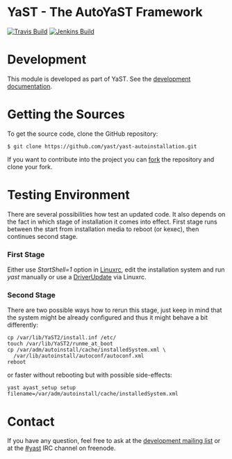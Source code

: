 YaST - The AutoYaST Framework
=============================

[![Travis Build](https://travis-ci.org/yast/yast-autoinstallation.svg?branch=master)](https://travis-ci.org/yast/yast-autoinstallation)
[![Jenkins Build](http://img.shields.io/jenkins/s/https/ci.opensuse.org/yast-autoinstallation-master.svg)](https://ci.opensuse.org/view/Yast/job/yast-autoinstallation-master/)


Development
===========

This module is developed as part of YaST. See the
[development documentation](http://yastgithubio.readthedocs.org/en/latest/development/).


Getting the Sources
===================

To get the source code, clone the GitHub repository:

    $ git clone https://github.com/yast/yast-autoinstallation.git

If you want to contribute into the project you can
[fork](https://help.github.com/articles/fork-a-repo/) the repository and clone your fork.


Testing Environment
===================

There are several possibilities how test an updated code. It also depends on
the fact in which stage of installation it comes into effect. First stage runs
between the start from installation media to reboot (or kexec), then continues
second stage.

### First Stage ###

Either use *StartShell=1* option in [Linuxrc](https://en.opensuse.org/SDB:Linuxrc),
edit the installation system and run *yast* manually or use
a [DriverUpdate](https://en.opensuse.org/SDB:Linuxrc#p_dud) via Linuxrc.

### Second Stage ###

There are two possible ways how to rerun this stage, just keep in mind that
the system might be already configured and thus it might behave
a bit differently:

  ```
  cp /var/lib/YaST2/install.inf /etc/
  touch /var/lib/YaST2/runme_at_boot
  cp /var/adm/autoinstall/cache/installedSystem.xml \
    /var/lib/autoinstall/autoconf/autoconf.xml
  reboot
  ```

or faster without rebooting but with possible side-effects:

  ```
  yast ayast_setup setup filename=/var/adm/autoinstall/cache/installedSystem.xml
  ```


Contact
=======

If you have any question, feel free to ask at the [development mailing
list](http://lists.opensuse.org/yast-devel/) or at the
[#yast](https://webchat.freenode.net/?channels=%23yast) IRC channel on freenode.
